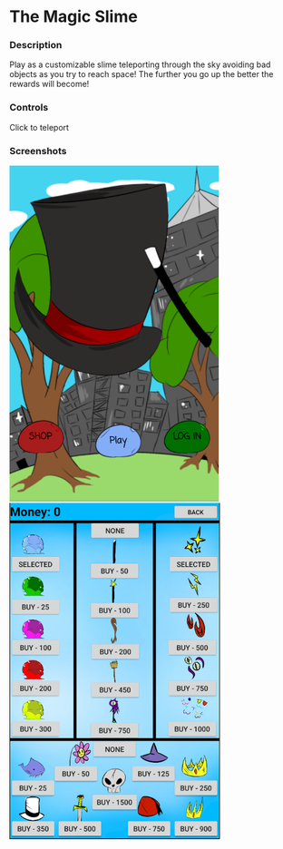 <h1>The Magic Slime</h1>

<h3>Description</h3>

<p>Play as a customizable slime teleporting through the sky avoiding bad objects as you try to reach space! The further you go up the better the rewards will become!</p>

<h3>Controls</h3>
<p>
    Click to teleport</p>

<h3>Screenshots</h3>

<img src=pic1.png >

<img src=pic2.png>
